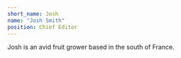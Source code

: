 ```yaml
---
short_name: Josh
name: "Josh Smith"
position: Chief Editor
---
```

Josh is an avid fruit grower based in the south of France.